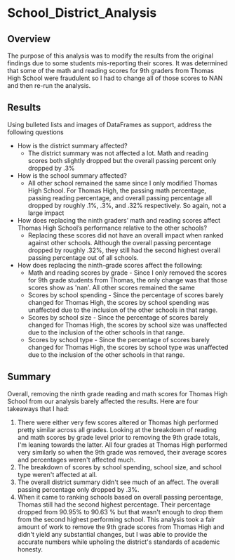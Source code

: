 # School_District_Analysis
## Overview
The purpose of this analysis was to modify the results from the original findings due to some students mis-reporting their scores. It was determined that some of the math and reading scores for 9th graders from Thomas High School were fraudulent so I had to change all of those scores to NAN and then re-run the analysis.

## Results
Using bulleted lists and images of DataFrames as support, address the following questions

- How is the district summary affected?
    - The district summary was not affected a lot. Math and reading scores both slightly dropped but the overall passing percent only dropped by .3%
- How is the school summary affected?
    - All other school remained the same since I only modified Thomas High School. For Thomas High, the passing math percentage, passing reading percentage, and overall passing percentage all dropped by roughly .1%, .3%, and .32% respectively. So again, not a large impact
- How does replacing the ninth graders’ math and reading scores affect Thomas High School’s performance relative to the other schools?
    - Replacing these scores did not have an overall impact when ranked against other schools. Although the overall passing percentage dropped by roughly .32%, they still had the second highest overall passing percentage out of all schools.
- How does replacing the ninth-grade scores affect the following:
    - Math and reading scores by grade - Since I only removed the scores for 9th grade students from Thomas, the only change was that those scores show as 'nan'. All other scores remained the same
    - Scores by school spending - Since the percentage of scores barely changed for Thomas High, the scores by school spending was unaffected due to the inclusion of the other schools in            that range.
    - Scores by school size - Since the percentage of scores barely changed for Thomas High, the scores by school size was unaffected due to the inclusion of the other schools in                that range.
    - Scores by school type - Since the percentage of scores barely changed for Thomas High, the scores by school type was unaffected due to the inclusion of the other schools in                that range.

## Summary
Overall, removing the ninth grade reading and math scores for Thomas High School from our analysis barely affected the results. Here are four takeaways that I had:
1. There were either very few scores altered or Thomas high performed pretty similar across all grades. Looking at the breakdown of reading and math scores by grade level prior to removing the 9th grade totals, I'm leaning towards the latter. All four grades at Thomas High performed very similarly so when the 9th grade was removed, their average scores and percentages weren't affected much.
2. The breakdown of scores by school spending, school size, and school type weren't affected at all.
3. The overall district summary didn't see much of an affect. The overall passing percentage only dropped by .3%.
4. When it came to ranking schools based on overall passing percentage, Thomas still had the second highest percentage. Their percentage dropped from 90.95% to 90.63 % but that wasn't enough to drop them from the second highest performing school.
This analysis took a fair amount of work to remove the 9th grade scores from Thomas High and didn't yield any substantial changes, but I was able to provide the accurate numbers while upholing the district's standards of academic honesty.
